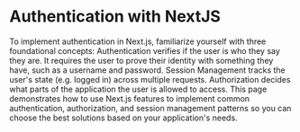 # Authentication with NextJS
 To implement authentication in Next.js, familiarize yourself with three foundational concepts:  Authentication verifies if the user is who they say they are. It requires the user to prove their identity with something they have, such as a username and password. Session Management tracks the user's state (e.g. logged in) across multiple requests. Authorization decides what parts of the application the user is allowed to access. This page demonstrates how to use Next.js features to implement common authentication, authorization, and session management patterns so you can choose the best solutions based on your application's needs.
